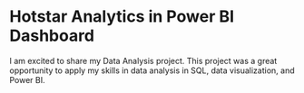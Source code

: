 # Hotstar Analytics in Power BI Dashboard
I am excited to share my Data Analysis project. 
This project was a great opportunity to apply my skills in data analysis in SQL, data visualization, and Power BI.
